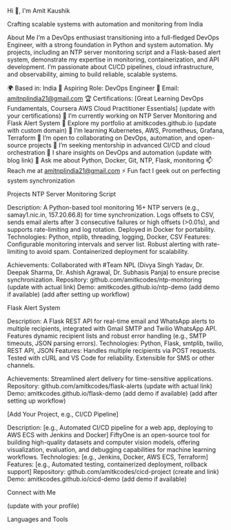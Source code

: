 Hi 👋, I'm Amit Kaushik

Crafting scalable systems with automation and monitoring from India
  

  

About Me
I’m a DevOps enthusiast transitioning into a full-fledged DevOps Engineer, with a strong foundation in Python and system automation. My projects, including an NTP server monitoring script and a Flask-based alert system, demonstrate my expertise in monitoring, containerization, and API development. I’m passionate about CI/CD pipelines, cloud infrastructure, and observability, aiming to build reliable, scalable systems.

🌍 Based in: India
💼 Aspiring Role: DevOps Engineer
📧 Email: amitnplindia21@gmail.com
🏆 Certifications: [Great Learning DevOps Fundamentals, Coursera AWS Cloud Practitioner Essentials] (update with your certifications)
🔭 I’m currently working on NTP Server Monitoring and Flask Alert System
🔭 Explore my portfolio at amitkcodes.github.io (update with custom domain)
🌱 I’m learning Kubernetes, AWS, Prometheus, Grafana, Terraform
👯 I’m open to collaborating on DevOps, automation, and open-source projects
🤝 I’m seeking mentorship in advanced CI/CD and cloud orchestration
📝 I share insights on DevOps and automation (update with blog link)
💬 Ask me about Python, Docker, Git, NTP, Flask, monitoring
📫 Reach me at amitnplindia21@gmail.com
⚡ Fun fact I geek out on perfecting system synchronization

Projects
NTP Server Monitoring Script

Description: A Python-based tool monitoring 16+ NTP servers (e.g., samay1.nic.in, 157.20.66.8) for time synchronization. Logs offsets to CSV, sends email alerts after 3 consecutive failures or high offsets (>0.01s), and supports rate-limiting and log rotation. Deployed in Docker for portability.
Technologies: Python, ntplib, threading, logging, Docker, CSV
Features:
Configurable monitoring intervals and server list.
Robust alerting with rate-limiting to avoid spam.
Containerized deployment for scalability.


Achievements: Collaborated with #Team NPL (Divya Singh Yadav, Dr. Deepak Sharma, Dr. Ashish Agrawal, Dr. Subhasis Panja) to ensure precise synchronization.
Repository: github.com/amitkcodes/ntp-monitoring (update with actual link)
Demo: amitkcodes.github.io/ntp-demo (add demo if available)
 (add after setting up workflow)

Flask Alert System

Description: A Flask REST API for real-time email and WhatsApp alerts to multiple recipients, integrated with Gmail SMTP and Twilio WhatsApp API. Features dynamic recipient lists and robust error handling (e.g., SMTP timeouts, JSON parsing errors).
Technologies: Python, Flask, smtplib, twilio, REST API, JSON
Features:
Handles multiple recipients via POST requests.
Tested with cURL and VS Code for reliability.
Extensible for SMS or other channels.


Achievements: Streamlined alert delivery for time-sensitive applications.
Repository: github.com/amitkcodes/flask-alerts (update with actual link)
Demo: amitkcodes.github.io/flask-demo (add demo if available)
 (add after setting up workflow)

[Add Your Project, e.g., CI/CD Pipeline]

Description: [e.g., Automated CI/CD pipeline for a web app, deploying to AWS ECS with Jenkins and Docker] FiftyOne is an open-source tool for building high-quality datasets and computer vision models, offering visualization, evaluation, and debugging capabilities for machine learning workflows.
Technologies: [e.g., Jenkins, Docker, AWS ECS, Terraform]
Features: [e.g., Automated testing, containerized deployment, rollback support]
Repository: github.com/amitkcodes/cicd-project (create and link)
Demo: amitkcodes.github.io/cicd-demo (add demo if available)

Connect with Me


 (update with your profile)


Languages and Tools

















 

